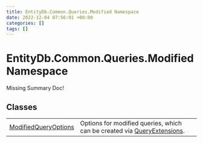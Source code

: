 ```yaml
---
title: EntityDb.Common.Queries.Modified Namespace
date: 2022-12-04 07:56:01 +00:00
categories: []
tags: []
---
```


# EntityDb.Common.Queries.Modified Namespace
Missing Summary Doc!
## Classes
<table><tr><td><a href='dotnet./entitydb.common.queries.modified.modifiedqueryoptions'>ModifiedQueryOptions</a></td><td>
Options for modified queries, which can be created via <a href='dotnet./entitydb.common.extensions.queryextensions'>QueryExtensions</a>.
</td></tr></table>
